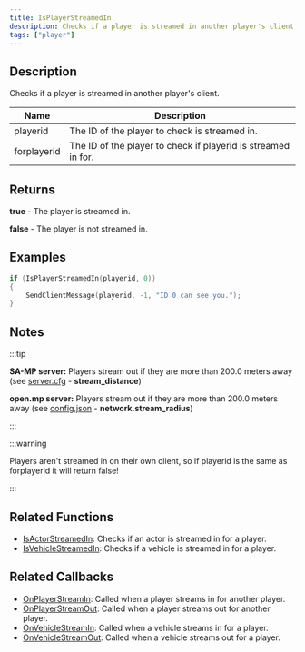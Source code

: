 ```yaml
---
title: IsPlayerStreamedIn
description: Checks if a player is streamed in another player's client.
tags: ["player"]
---
```


## Description

Checks if a player is streamed in another player's client.

| Name        | Description                                                   |
| ----------- | ------------------------------------------------------------- |
| playerid    | The ID of the player to check is streamed in.                 |
| forplayerid | The ID of the player to check if playerid is streamed in for. |

## Returns

**true** - The player is streamed in.

**false** - The player is not streamed in.

## Examples

```c
if (IsPlayerStreamedIn(playerid, 0))
{
	SendClientMessage(playerid, -1, "ID 0 can see you.");
}
```

## Notes

:::tip

**SA-MP server:** Players stream out if they are more than 200.0 meters away (see [server.cfg](../../server/server.cfg) - **stream_distance**)

**open.mp server:** Players stream out if they are more than 200.0 meters away (see [config.json](../../server/config.json) - **network.stream_radius**)

:::

:::warning

Players aren't streamed in on their own client, so if playerid is the same as forplayerid it will return false!

:::

## Related Functions

- [IsActorStreamedIn](IsActorStreamedIn): Checks if an actor is streamed in for a player.
- [IsVehicleStreamedIn](IsVehicleStreamedIn): Checks if a vehicle is streamed in for a player.

## Related Callbacks

- [OnPlayerStreamIn](../callbacks/OnPlayerStreamIn): Called when a player streams in for another player.
- [OnPlayerStreamOut](../callbacks/OnPlayerStreamOut): Called when a player streams out for another player.
- [OnVehicleStreamIn](../callbacks/OnVehicleStreamIn): Called when a vehicle streams in for a player.
- [OnVehicleStreamOut](../callbacks/OnVehicleStreamOut): Called when a vehicle streams out for a player.
